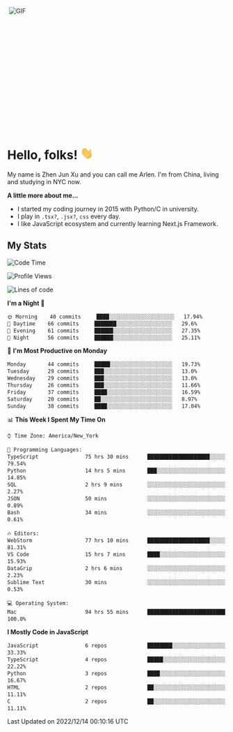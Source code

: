 <img align="right" alt="GIF" src="https://media.giphy.com/media/xUA7bdpLxQhsSQdyog/giphy.gif" width="500" height="320" />

# Hello, folks! <img src="https://raw.githubusercontent.com/arlenxuzj/arlenxuzj/master/assets/wave.gif" width="30px">

My name is Zhen Jun Xu and you can call me Arlen. I'm from China, living and studying in NYC now.

**A little more about me...**

 - I started my coding journey in 2015 with Python/C in university.
 - I play in `.tsx?`, `.jsx?`, `css` every day.
 - I like JavaScript ecosystem and currently learning Next.js Framework.

## My Stats

<!--START_SECTION:waka-->
![Code Time](http://img.shields.io/badge/Code%20Time-2%2C733%20hrs-blue)

![Profile Views](http://img.shields.io/badge/Profile%20Views-0-blue)

![Lines of code](https://img.shields.io/badge/From%20Hello%20World%20I%27ve%20Written-265%20Thousand%20lines%20of%20code-blue)

**I'm a Night 🦉** 

```text
🌞 Morning    40 commits     ████░░░░░░░░░░░░░░░░░░░░░   17.94% 
🌆 Daytime    66 commits     ███████░░░░░░░░░░░░░░░░░░   29.6% 
🌃 Evening    61 commits     ██████░░░░░░░░░░░░░░░░░░░   27.35% 
🌙 Night      56 commits     ██████░░░░░░░░░░░░░░░░░░░   25.11%

```
📅 **I'm Most Productive on Monday** 

```text
Monday       44 commits     █████░░░░░░░░░░░░░░░░░░░░   19.73% 
Tuesday      29 commits     ███░░░░░░░░░░░░░░░░░░░░░░   13.0% 
Wednesday    29 commits     ███░░░░░░░░░░░░░░░░░░░░░░   13.0% 
Thursday     26 commits     ███░░░░░░░░░░░░░░░░░░░░░░   11.66% 
Friday       37 commits     ████░░░░░░░░░░░░░░░░░░░░░   16.59% 
Saturday     20 commits     ██░░░░░░░░░░░░░░░░░░░░░░░   8.97% 
Sunday       38 commits     ████░░░░░░░░░░░░░░░░░░░░░   17.04%

```


📊 **This Week I Spent My Time On** 

```text
⌚︎ Time Zone: America/New_York

💬 Programming Languages: 
TypeScript               75 hrs 30 mins      ████████████████████░░░░░   79.54% 
Python                   14 hrs 5 mins       ███░░░░░░░░░░░░░░░░░░░░░░   14.85% 
SQL                      2 hrs 9 mins        ░░░░░░░░░░░░░░░░░░░░░░░░░   2.27% 
JSON                     50 mins             ░░░░░░░░░░░░░░░░░░░░░░░░░   0.89% 
Bash                     34 mins             ░░░░░░░░░░░░░░░░░░░░░░░░░   0.61%

🔥 Editors: 
WebStorm                 77 hrs 10 mins      ████████████████████░░░░░   81.31% 
VS Code                  15 hrs 7 mins       ████░░░░░░░░░░░░░░░░░░░░░   15.93% 
DataGrip                 2 hrs 6 mins        ░░░░░░░░░░░░░░░░░░░░░░░░░   2.23% 
Sublime Text             30 mins             ░░░░░░░░░░░░░░░░░░░░░░░░░   0.53%

💻 Operating System: 
Mac                      94 hrs 55 mins      █████████████████████████   100.0%

```

**I Mostly Code in JavaScript** 

```text
JavaScript               6 repos             ████████░░░░░░░░░░░░░░░░░   33.33% 
TypeScript               4 repos             █████░░░░░░░░░░░░░░░░░░░░   22.22% 
Python                   3 repos             ████░░░░░░░░░░░░░░░░░░░░░   16.67% 
HTML                     2 repos             ██░░░░░░░░░░░░░░░░░░░░░░░   11.11% 
C                        2 repos             ██░░░░░░░░░░░░░░░░░░░░░░░   11.11%

```



 Last Updated on 2022/12/14 00:10:16 UTC
<!--END_SECTION:waka-->
